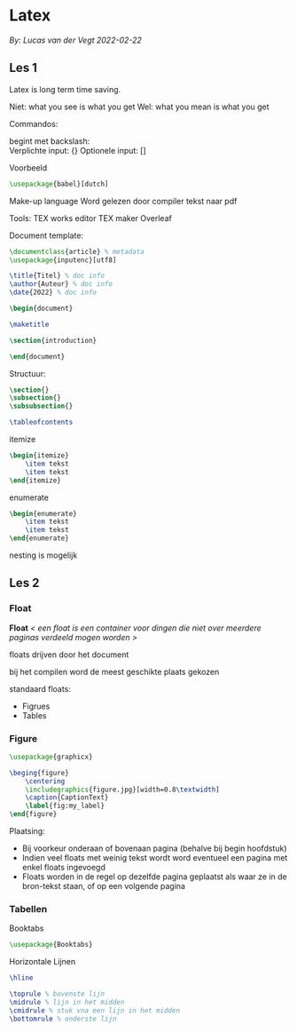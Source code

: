 # Latex 
*By: Lucas van der Vegt*
*2022-02-22*

## Les 1

Latex is long term time saving.

Niet: what you see is what you get
Wel: what you mean is what you get

Commandos:

begint met backslash: \
Verplichte input: {}
Optionele input: []

Voorbeeld
```latex
\usepackage{babel}[dutch]
```

Make-up language 
Word gelezen door compiler
tekst naar pdf

Tools:
TEX works editor
TEX maker
Overleaf

Document template:
```latex
\documentclass{article} % metadata
\usepackage{inputenc}[utf8]

\title{Titel} % doc info
\author{Auteur} % doc info
\date{2022} % doc info

\begin{document}

\maketitle

\section{introduction}

\end{document}
```

Structuur:
```latex
\section{}
\subsection{}
\subsubsection{}
```

```latex
\tableofcontents
```

itemize
```latex
\begin{itemize}
    \item tekst
    \item tekst
\end{itemize}
```

enumerate
```latex
\begin{enumerate}
    \item tekst
    \item tekst
\end{enumerate}
```

nesting is mogelijk



## Les 2

### Float
**Float** *< een float is een container voor dingen die niet over meerdere paginas verdeeld mogen worden >*

floats drijven door het document

bij het compilen word de meest geschikte plaats gekozen

standaard floats:
- Figrues
- Tables


### Figure

```latex
\usepackage{graphicx}
```

```latex
\beging{figure}
    \centering
    \includegraphics{figure.jpg}[width=0.8\textwidth]
    \caption{CaptionText}
    \label{fig:my_label}
\end{figure}
```

Plaatsing:
- Bij voorkeur onderaan of bovenaan pagina (behalve bij begin hoofdstuk)
- Indien veel floats met weinig tekst wordt word eventueel een pagina met enkel floats ingevoegd
- Floats worden in de regel op dezelfde pagina geplaatst als waar ze in de bron-tekst staan, of op een volgende pagina

### Tabellen

Booktabs

```latex
\usepackage{Booktabs}
```

Horizontale Lijnen
```Latex
\hline

\toprule % bovenste lijn
\midrule % lijn in het midden
\cmidrule % stuk vna een lijn in het midden
\bottomrule % onderste lijn
```